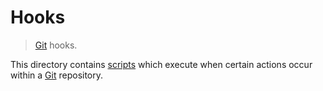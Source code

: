 <!--

@license Apache-2.0

Copyright (c) 2019 The Stdlib Authors.

Licensed under the Apache License, Version 2.0 (the "License");
you may not use this file except in compliance with the License.
You may obtain a copy of the License at

   http://www.apache.org/licenses/LICENSE-2.0

Unless required by applicable law or agreed to in writing, software
distributed under the License is distributed on an "AS IS" BASIS,
WITHOUT WARRANTIES OR CONDITIONS OF ANY KIND, either express or implied.
See the License for the specific language governing permissions and
limitations under the License.

-->

# Hooks

> [Git][git] hooks.

<!-- Section to include introductory text. Make sure to keep an empty line after the intro `section` element and another before the `/section` close. -->

<section class="intro">

This directory contains [scripts][git-hooks] which execute when certain actions occur within a [Git][git] repository.

</section>

<!-- /.intro -->

<!-- Section for all links. Make sure to keep an empty line after the `section` element and another before the `/section` close. -->

<section class="links">

[git]: https://git-scm.com/

[git-hooks]: https://git-scm.com/book/en/v2/Customizing-Git-Git-Hooks

</section>

<!-- /.links -->
